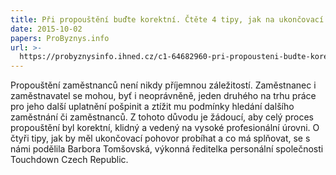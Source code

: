 ```yaml
---
title: Při propouštění buďte korektní. Čtěte 4 tipy, jak na ukončovací pohovor
date: 2015-10-02
papers: ProByznys.info
url: >-
  https://probyznysinfo.ihned.cz/c1-64682960-pri-propousteni-budte-korektni-ctete-4-tipy-jak-na-ukoncovaci-pohovor
---
```

Propouštění zaměstnanců není nikdy příjemnou záležitostí. Zaměstnanec i zaměstnavatel se mohou, byť i neoprávněně, jeden druhého na trhu práce pro jeho další uplatnění pošpinit a ztížit mu podmínky hledání dalšího zaměstnání či zaměstnanců. Z tohoto důvodu je žádoucí, aby celý proces propouštění byl korektní, klidný a vedený na vysoké profesionální úrovni. O čtyři tipy, jak by měl ukončovací pohovor probíhat a co má splňovat, se s námi podělila Barbora Tomšovská, výkonná ředitelka personální společnosti Touchdown Czech Republic.
